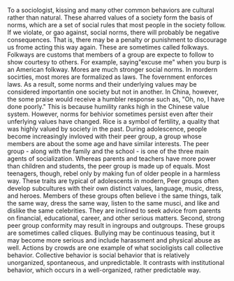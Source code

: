 To a sociologist, kissing and many other common behaviors are cultural rather than natural.
These aharred values of a society form the basis of norms, which are a set of social rules that most people in the society follow.
If we violate, or gao against, social norms, there will probably be negative consequences.
That is, there may be a penalty or punishment to discourage us frome acting this way again.
These are sometimes called folkways.
Folkways are customs that members of a group are expecte to follow to show courtesy to others.
For example, saying"excuse me" when you burp is an American folkway.
Mores are much stronger social norms.
In mordern socirties, most mores are formalized as laws.
The fovernment enforces laws.
As a result, some norms and their underlying values may be considered importantin one society but not in another.
In China, however, the some praise would receive a humbler response such as, "Oh, no, I have done poorly."
This is because humility ranks high in the Chinese value system.
However, norms for behivior sometimes persist even after their unferlying values have changed.
Rice is a symbol of fertility, a quality that was highly valued by society in the past.
During adolescence, people become increasingly invloved with their peer group, a group whose members are about the some age and have similar interests.
The peer group - along with the family and the school - is one of the three main agents of socialization.
Whereas parents and teachers have more power than children and students, the peer group is made up of equals.
Most teenagers, though, rebel only by making fun of older people in a harmless way.
These traits are typical of adolescents in modern,
Peer groups often develop subcultures with their own distinct values, language, music, dress, and heroes.
Members of these groups often believe i the same things, talk the same way, dress the same way, listen to the same musci, and like and dislike the same celebrities.
They are inclined to seek advice from parents on financial, educational, career, and other serious matters.
Second, strong peer group conformity may result in ingroups and outgroups.
These groups are sometimes called cliques.
Bullying may be continuous teasing, but it may become more serious and include harassment and physical abuse as well.
Actions by crowds are one example of what socioligists call collective behavior.
Collective behavior is social behavior that is relatively unorganized, spontaneous, and unpredictable.
It contrasts with institutional behavior, which occurs in a well-organized, rather predictable way.
